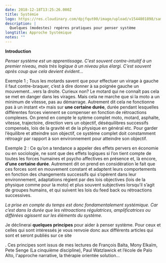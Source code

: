 ```yaml
---
date: 2018-12-18T13:25:26.000Z
title: Systémie
logo: https://res.cloudinary.com/dpjfqut00/image/upload/v1544801898/sam-erwin-474207-unsplash.jpg
description: |
  Quelques (modestes) repères pratiques pour penser système
longtitle: Approche Systémique
notes: ""
---
```

**Introduction**

_Penser système est un apprentissage. C’est souvent contre-intuitif à un premier niveau, mais très logique à un niveau plus élargi. C’est souvent après coup que cela devient évident..._

Exemple 1 ; Tous les motards savent que pour effectuer un virage à gauche il faut contre-braquer, c’est à dire donner à sa poignée gauche un mouvement...vers la droite. Curieux non? Le motard qui ne connaît pas cela se met en danger dans les virages. Mais cela ne marche que si la moto a un minimum de vitesse, pas au démarrage. Autrement dit cela ne fonctionne pas à un instant «t» mais sur **une certaine durée**, durée pendant lesquelles différentes forces viennent se compenser en fonction de rétroactions complexes. On prend en compte le sytème complet moto, motard, asphalte, vitesse, trajectoire, direction vers un objectif, déséquilibres successifs compensés, lois de la gravité et de la physique en général etc. Pour garder l’équilibre et atteindre son objectif, ce système complet doit constamment rétroagir par rapport à son environnement pour atteindre son objectif.

Exemple 2 : Ce qu’on a tendance a appeler des effets pervers en économie ou en sociologie, ne sont que des effets logiques si l’on tient compte de toutes les forces humaines et psycho affectives en présence et, là encore, **d’une certaine durée**. Autrement dit on prend en considération le fait que ces forces sont en mouvement constant et adaptent leurs comportements en fonction des changements successifs qui s’opèrent dans leur environnement, adaptations régient par des lois objectives (lois de la physique comme pour la moto) et plus souvent subjectives lorsqu’il s’agit de groupes humains, et qui suivent les lois du feed back ou rétroactions successives.

_La prise en compte du temps est donc fondamentalement systémique. Car c’est dans la durée que les rétroactions régulatrices, amplificatrices ou différées agissent sur les éléments du système._

Je déclinerai **quelques principes** pour aider à penser système. Pour ceux et celles qui sont intéressés je vous renvoie donc aux différents articles qui sont  et seront publiés sur ce site 

. Ces principes sont issus de mes lectures de François Balta, Mony Elkaïm, Pete Senge (La cinquième discipline), Paul Watzlawick et l’école de Palo Alto, l'approche narrative, la thérapie orientée solution...
